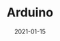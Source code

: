 ---
title: "Arduino"
thumbnail: https://aryashetty08.github.io/assets/img/arduinooo.png
date: 2021-01-15
---